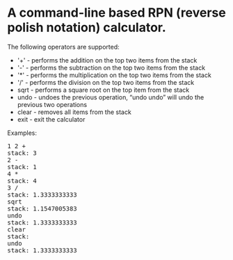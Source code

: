 # A command-line based RPN (reverse polish notation) calculator.

The following operators are supported:
*   '+'   - performs the addition on the top two items from the stack
*   '-'   - performs the subtraction on the top two items from the stack
*   '*'   - performs the multiplication on the top two items from the stack
*   '/'   - performs the division on the top two items from the stack
*   sqrt  - performs a square root on the top item from the stack
*   undo  - undoes the previous operation, “undo undo” will undo the previous two operations
*   clear - removes all items from the stack
*   exit  - exit the calculator

Examples:
<pre>
1 2 +
stack: 3
2 -
stack: 1
4 *
stack: 4
3 /
stack: 1.3333333333
sqrt
stack: 1.1547005383
undo
stack: 1.3333333333
clear
stack:
undo
stack: 1.3333333333
</pre>
